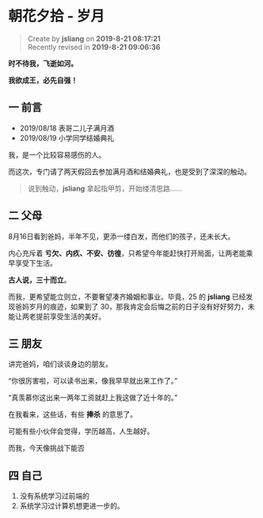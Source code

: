 朝花夕拾 - 岁月
===

> Create by **jsliang** on **2019-8-21 08:17:21**  
> Recently revised in **2019-8-21 09:06:36**

**时不待我，飞逝如河。**

**我欲成王，必先自强！**

## 一 前言

* 2019/08/18 表哥二儿子满月酒
* 2019/08/19 小学同学结婚典礼

我，是一个比较容易感伤的人。

而这次，专门请了两天假回去参加满月酒和结婚典礼，也是受到了深深的触动。

> 说到触动，**jsliang** 拿起指甲剪，开始缕清思路……

## 二 父母

8月16日看到爸妈，半年不见，更添一缕白发，而他们的孩子，还未长大。

内心充斥着 **亏欠、内疚、不安、彷徨**，只希望今年能赶快打开局面，让两老能乘早享受下生活。

**古人说，三十而立**。

而我，更希望能立则立，不要奢望凑齐婚姻和事业。毕竟，25 的 **jsliang** 已经发现爸妈岁月的痕迹，如果到了 30，那我肯定会后悔之前的日子没有好好努力，未能让两老提前享受生活的美好。

## 三 朋友

讲完爸妈，咱们谈谈身边的朋友。

“你很厉害啦，可以读书出来，像我早早就出来工作了。”

“真羡慕你这出来一两年工资就赶上我这做了近十年的。”

在我看来，这些话，有些 **捧杀** 的意思了。

可能有些小伙伴会觉得，学历越高，人生越好。

而我，今天像挑战下能否

## 四 自己

1. 没有系统学习过前端的
2. 系统学习过计算机想更进一步的。